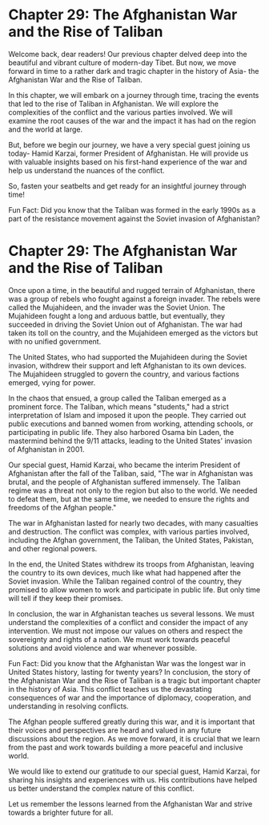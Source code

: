 # Chapter 29: The Afghanistan War and the Rise of Taliban 

Welcome back, dear readers! Our previous chapter delved deep into the beautiful and vibrant culture of modern-day Tibet. But now, we move forward in time to a rather dark and tragic chapter in the history of Asia- the Afghanistan War and the Rise of Taliban. 

In this chapter, we will embark on a journey through time, tracing the events that led to the rise of Taliban in Afghanistan. We will explore the complexities of the conflict and the various parties involved. We will examine the root causes of the war and the impact it has had on the region and the world at large.

But, before we begin our journey, we have a very special guest joining us today- Hamid Karzai, former President of Afghanistan. He will provide us with valuable insights based on his first-hand experience of the war and help us understand the nuances of the conflict. 

So, fasten your seatbelts and get ready for an insightful journey through time! 

Fun Fact: Did you know that the Taliban was formed in the early 1990s as a part of the resistance movement against the Soviet invasion of Afghanistan?
# Chapter 29: The Afghanistan War and the Rise of Taliban 

Once upon a time, in the beautiful and rugged terrain of Afghanistan, there was a group of rebels who fought against a foreign invader. The rebels were called the Mujahideen, and the invader was the Soviet Union. The Mujahideen fought a long and arduous battle, but eventually, they succeeded in driving the Soviet Union out of Afghanistan. The war had taken its toll on the country, and the Mujahideen emerged as the victors but with no unified government. 

The United States, who had supported the Mujahideen during the Soviet invasion, withdrew their support and left Afghanistan to its own devices. The Mujahideen struggled to govern the country, and various factions emerged, vying for power.

In the chaos that ensued, a group called the Taliban emerged as a prominent force. The Taliban, which means "students," had a strict interpretation of Islam and imposed it upon the people. They carried out public executions and banned women from working, attending schools, or participating in public life. They also harbored Osama bin Laden, the mastermind behind the 9/11 attacks, leading to the United States' invasion of Afghanistan in 2001.

Our special guest, Hamid Karzai, who became the interim President of Afghanistan after the fall of the Taliban, said, "The war in Afghanistan was brutal, and the people of Afghanistan suffered immensely. The Taliban regime was a threat not only to the region but also to the world. We needed to defeat them, but at the same time, we needed to ensure the rights and freedoms of the Afghan people."

The war in Afghanistan lasted for nearly two decades, with many casualties and destruction. The conflict was complex, with various parties involved, including the Afghan government, the Taliban, the United States, Pakistan, and other regional powers.

In the end, the United States withdrew its troops from Afghanistan, leaving the country to its own devices, much like what had happened after the Soviet invasion. While the Taliban regained control of the country, they promised to allow women to work and participate in public life. But only time will tell if they keep their promises.

In conclusion, the war in Afghanistan teaches us several lessons. We must understand the complexities of a conflict and consider the impact of any intervention. We must not impose our values on others and respect the sovereignty and rights of a nation. We must work towards peaceful solutions and avoid violence and war whenever possible.

Fun Fact: Did you know that the Afghanistan War was the longest war in United States history, lasting for twenty years?
In conclusion, the story of the Afghanistan War and the Rise of Taliban is a tragic but important chapter in the history of Asia. This conflict teaches us the devastating consequences of war and the importance of diplomacy, cooperation, and understanding in resolving conflicts. 

The Afghan people suffered greatly during this war, and it is important that their voices and perspectives are heard and valued in any future discussions about the region. As we move forward, it is crucial that we learn from the past and work towards building a more peaceful and inclusive world.

We would like to extend our gratitude to our special guest, Hamid Karzai, for sharing his insights and experiences with us. His contributions have helped us better understand the complex nature of this conflict.

Let us remember the lessons learned from the Afghanistan War and strive towards a brighter future for all.